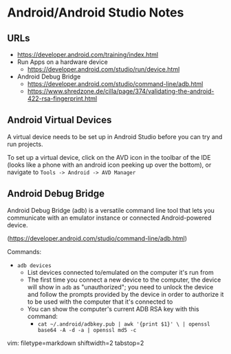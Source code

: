 # Android/Android Studio Notes #

## URLs ##
- https://developer.android.com/training/index.html
- Run Apps on a hardware device
  - https://developer.android.com/studio/run/device.html
- Android Debug Bridge
  - https://developer.android.com/studio/command-line/adb.html
  - https://www.shredzone.de/cilla/page/374/validating-the-android-422-rsa-fingerprint.html

## Android Virtual Devices ##
A virtual device needs to be set up in Android Studio before you can try and
run projects.

To set up a virtual device, click on the AVD icon in the toolbar of the IDE
(looks like a phone with an android icon peeking up over the bottom), or
navigate to `Tools -> Android -> AVD Manager`

## Android Debug Bridge ##
Android Debug Bridge (adb) is a versatile command line tool that lets you
communicate with an emulator instance or connected Android-powered device.

(https://developer.android.com/studio/command-line/adb.html)

Commands:
- `adb devices`
  - List devices connected to/emulated on the computer it's run from
  - The first time you connect a new device to the computer, the device will
    show in `adb` as "unauthorized"; you need to unlock the device and follow
    the prompts provided by the device in order to authorize it to be used
    with the computer that it's connected to
  - You can show the computer's current ADB RSA key with this command:
    - `cat ~/.android/adbkey.pub | awk '{print $1}' \
          | openssl base64 -A -d -a | openssl md5 -c`

vim: filetype=markdown shiftwidth=2 tabstop=2
